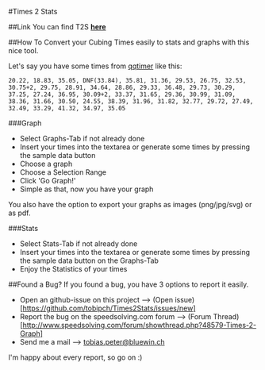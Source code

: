 #Times 2 Stats

##Link
You can find T2S **[here](http://tobip.ch/times2stats/)**

##How To
Convert your Cubing Times easily to stats and graphs with this nice tool.

Let's say you have some times from [qqtimer](http://www.qqtimer.net) like this:

```
20.22, 18.83, 35.05, DNF(33.84), 35.81, 31.36, 29.53, 26.75, 32.53, 30.75+2, 29.75, 28.91, 34.64, 28.86, 29.33, 36.48, 29.73, 30.29, 37.25, 27.24, 36.95, 30.09+2, 33.37, 31.65, 29.36, 30.99, 31.09, 38.36, 31.66, 30.50, 24.55, 38.39, 31.96, 31.82, 32.77, 29.72, 27.49, 32.49, 33.29, 41.32, 34.97, 35.05
```

###Graph
- Select Graphs-Tab if not already done
- Insert your times into the textarea or generate some times by pressing the sample data button
- Choose a graph
- Choose a Selection Range
- Click 'Go Graph!'
- Simple as that, now you have your graph

You also have the option to export your graphs as images (png/jpg/svg) or as pdf.


###Stats
- Select Stats-Tab if not already done
- Insert your times into the textarea or generate some times by pressing the sample data button on the Graphs-Tab
- Enjoy the Statistics of your times

##Found a Bug?
If you found a bug, you have 3 options to report it easily.
- Open an github-issue on this project --> (Open issue)[https://github.com/tobipch/Times2Stats/issues/new]
- Report the bug on the speedsolving.com forum --> (Forum Thread) [http://www.speedsolving.com/forum/showthread.php?48579-Times-2-Graph]
- Send me a mail --> tobias.peter@bluewin.ch

I'm happy about every report, so go on :)
